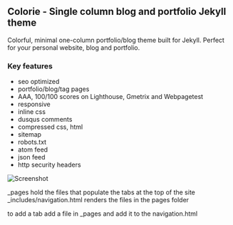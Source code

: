 ## Colorie - Single column blog and portfolio Jekyll theme 

Colorful, minimal one-column portfolio/blog theme built for Jekyll. Perfect for your personal website, blog and portfolio.

### Key features

- seo optimized
- portfolio/blog/tag pages
- AAA, 100/100 scores on Lighthouse, Gmetrix and Webpagetest
- responsive
- inline css
- dusqus comments
- compressed css, html
- sitemap
- robots.txt
- atom feed
- json feed
- http security headers

![Screenshot](screenshot.png)

_pages hold the files that populate the tabs at the top of the site
_includes/navigation.html renders the files in the pages folder


to add a tab add a file in _pages and add it to the navigation.html